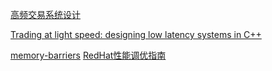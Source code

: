 [高频交易系统设计](https://mp.weixin.qq.com/mp/appmsgalbum?__biz=MzUyOTAzNDg2NA==&action=getalbum&album_id=3797283928055152643&subscene=159&subscene=&scenenote=https%3A%2F%2Fmp.weixin.qq.com%2Fs%2FMYZABrKgo2OjD9dFSmg5ew&nolastread=1#wechat_redirect)

[Trading at light speed: designing low latency systems in C++](https://www.google.com/url?sa=t&rct=j&q=&esrc=s&source=web&cd=&cad=rja&uact=8&ved=2ahUKEwjhhovnuoaMAxU8oa8BHXdHGP0QwqsBegQIDRAF&url=https%3A%2F%2Fwww.youtube.com%2Fwatch%3Fv%3D8uAW5FQtcvE&usg=AOvVaw0jHCoMzXqfyters2yhC5S1&opi=89978449)

[memory-barriers](https://github.com/torvalds/linux/blob/master/Documentation/memory-barriers.txt)
[RedHat性能调优指南](https://docs.redhat.com/zh-cn/documentation/red_hat_enterprise_linux/7/html/performance_tuning_guide/index)
